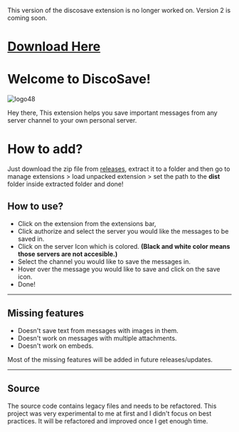 This version of the discosave extension is no longer worked on. Version 2 is coming soon.

# [Download Here](https://github.com/Anatame/discosave-p/archive/refs/tags/1.0.1.zip)
# Welcome to DiscoSave!
![logo48](https://user-images.githubusercontent.com/77446233/126642246-f0e49ada-ed30-4fe9-a4f8-b8c815845138.png)

Hey there, 
This extension helps you save important messages from any server channel to your own personal server.


# How to add?
Just download the zip file from [releases](https://github.com/Anatame/discosave-p/releases/tag/1.0.1), extract it to a folder and then go to manage extensions > load unpacked extension > set the path to the **dist** folder inside extracted folder and done!

## How to use?

 - Click on the extension from the extensions bar,
 - Click authorize and select the server you would like the messages to be saved in.
 - Click on the server Icon which is colored.  **(Black and white color means those servers are not accesible.)**
 - Select the channel you would like to save the messages in.
 - Hover over the message you would like to save and click on the save icon.
 - Done!

---

## Missing features
- Doesn't save text from messages with images in them.
- Doesn't work on messages with multiple attachments.
- Doesn't work on embeds.

Most of the missing features will be added in future releases/updates.

---

## Source
The source code contains legacy files and needs to be refactored. This project was very experimental to me at first and I didn't focus on best practices. It will be refactored and improved once I get enough time.
